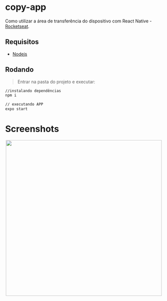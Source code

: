 # copy-app
Como utilizar a área de transferência do dispositivo com React Native - [Rocketseat](https://www.youtube.com/watch?v=SemmvugOm_g&ab_channel=Rocketseat).

## Requisitos
- [Nodejs](https://nodejs.org/en/download/)


## Rodando
> Entrar na pasta do projeto e executar: 

```sh 
//instalando dependências 
npm i 

// executando APP
expo start
```

# Screenshots
<p align="center">
  <img src="https://github.com/karenyov/copy-app/blob/main/app.png" width="500">
</p>

